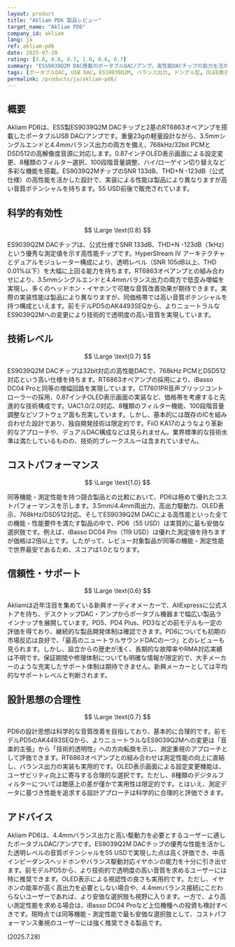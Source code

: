 ```yaml
---
layout: product
title: "Akliam PD6 製品レビュー"
target_name: "Akliam PD6"
company_id: akliam
lang: ja
ref: akliam-pd6
date: 2025-07-28
rating: [3.8, 0.8, 0.7, 1.0, 0.6, 0.7]
summary: "ESS9039Q2M DAC搭載のポータブルDAC/アンプ。高性能DACチップの能力を活かした低歪み・高SN比設計でOLED表示付き軽量機"
tags: [ポータブルDAC, USB DAC, ESS9039Q2M, バランス出力, ドングル型, OLED表示]
permalink: /products/ja/akliam-pd6/
---
```


## 概要

Akliam PD6は、ESS製ES9039Q2M DACチップと2基のRT6863オペアンプを搭載したポータブルUSB DAC/アンプです。重量23gの軽量設計ながら、3.5mmシングルエンドと4.4mmバランス出力の両方を備え、768kHz/32bit PCMとDSD512の高解像度音源に対応します。0.87インチOLED表示画面による設定変更、8種類のフィルター選択、100段階音量調整、ハイ/ローゲイン切り替えなど多彩な機能を搭載。ES9039Q2MチップのSNR 133dB、THD+N -123dB（公式仕様）の高性能を活かした設計で、実装による性能は製品により異なりますが高い音質ポテンシャルを持ちます。55 USD前後で販売されています。

## 科学的有効性

$$ \Large \text{0.8} $$

ES9039Q2M DACチップは、公式仕様でSNR 133dB、THD+N -123dB（1kHz）という優秀な測定値を示す高性能チップです。HyperStream IV アーキテクチャとデュアルモジュレーター構成により、透明レベル（SNR 105dB以上、THD 0.01%以下）を大幅に上回る能力を持ちます。RT6863オペアンプとの組み合わせにより、3.5mmシングルエンドと4.4mmバランス出力の両方で低歪み増幅を実現し、多くのヘッドホン・イヤホンで可聴な音質改善効果が期待できます。実際の実装性能は製品により異なりますが、同価格帯では高い音質ポテンシャルを持つ構成といえます。前モデルPD5のAK4493SEQから、よりニュートラルなES9039Q2Mへの変更により技術的で透明度の高い音質を実現しています。

## 技術レベル

$$ \Large \text{0.7} $$

ES9039Q2M DACチップは32bit対応の高性能DACで、768kHz PCMとDSD512対応という高い仕様を持ちます。RT6863オペアンプの採用により、iBasso DC04 Proと同等の増幅回路を実現しています。CT7601PR音声ブリッジコントローラーの採用、0.87インチOLED表示画面の実装など、価格帯を考慮すると先進的な技術構成です。UAC1.0/2.0対応、8種類のフィルター機能、100段階音量調整などソフトウェア面も充実しています。しかし、基本的には既存のICを組み合わせた設計であり、独自開発技術は限定的です。FiiO KA17のようなより革新的なアプローチや、デュアルDAC構成などは見られません。業界標準的な技術水準は満たしているものの、技術的ブレークスルーは含まれていません。

## コストパフォーマンス

$$ \Large \text{1.0} $$

同等機能・測定性能を持つ競合製品との比較において、PD6は極めて優れたコストパフォーマンスを示します。3.5mm/4.4mm両出力、高出力駆動力、OLED表示、768kHz/DSD512対応、そしてES9039Q2M DACによる高性能といった全ての機能・性能要件を満たす製品の中で、PD6（55 USD）は実質的に最も安価な選択肢です。例えば、iBasso DC04 Pro（119 USD）は優れた測定値を持ちますが価格は2倍以上です。したがって、レビュー対象製品が同等の機能・測定性能で世界最安であるため、スコアは1.0となります。

## 信頼性・サポート

$$ \Large \text{0.6} $$

Akliamは近年注目を集めている新興オーディオメーカーで、AliExpressに公式ストアを持ち、デスクトップDAC・アンプからポータブル機器まで幅広い製品ラインナップを展開しています。PD5、PD4 Plus、PD3などの前モデルも一定の評価を得ており、継続的な製品開発体制は確認できます。PD6についても初期の市場反応は良好で、「最高のニュートラルサウンドDACの一つ」とのレビューも見られます。しかし、設立からの歴史が浅く、長期的な故障率やRMA対応実績は不明です。保証期間や修理体制についても明確な情報が限定的で、大手メーカーのような充実したサポート体制は期待できません。新興メーカーとしては平均的なサポートレベルと判断されます。

## 設計思想の合理性

$$ \Large \text{0.7} $$

PD6の設計思想は科学的な音質改善を目指しており、基本的に合理的です。前モデルPD5のAK4493SEQから、よりニュートラルなES9039Q2Mへの変更は「音楽的主張」から「技術的透明性」への方向転換を示し、測定重視のアプローチとして評価できます。RT6863オペアンプとの組み合わせは測定性能の向上に直結し、バランス出力の実装も実用的です。OLED表示画面による設定変更機能は、ユーザビリティ向上に寄与する合理的な選択です。ただし、8種類のデジタルフィルターについては聴感上の差が僅かで実用性は限定的です。とはいえ、測定データに基づき性能を追求する設計アプローチは科学的に合理的と評価できます。

## アドバイス

Akliam PD6は、4.4mmバランス出力と高い駆動力を必要とするユーザーに適したポータブルDAC/アンプです。ES9039Q2M DACチップの優秀な性能を活かした透明レベルの音質ポテンシャルを55 USDで実現した点は高く評価でき、中高インピーダンスヘッドホンやバランス駆動対応イヤホンの能力を十分に引き出せます。前モデルPD5から、より技術的で透明度の高い音質を求めるユーザーには特に推奨できます。OLED表示による視認性の良さも実用的です。ただし、イヤホンの能率が高く高出力を必要としない場合や、4.4mmバランス接続にこだわらないユーザーであれば、より安価な選択肢も視野に入ります。一方で、より高い測定性能を求める場合は、iBasso DC04 Proなど上位機種への投資も検討すべきです。現時点では同等機能・測定性能で最も安価な選択肢として、コストパフォーマンス重視のユーザーには強く推奨できる製品です。

(2025.7.28)
